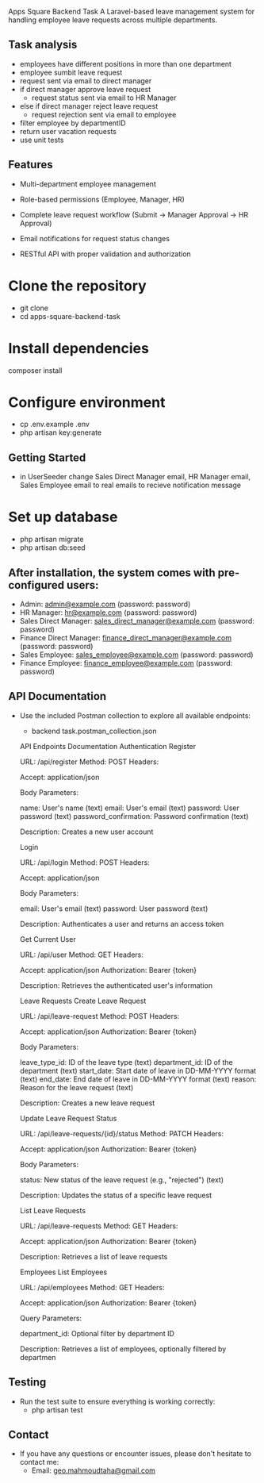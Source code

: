 Apps Square Backend Task
A Laravel-based leave management system for handling employee leave requests across multiple departments.

## Task analysis 
- employees have different positions in more than one department 
- employee sumbit leave request 
- request sent via email to direct manager 
- if direct manager approve leave request 
    - request status sent via email to HR Manager 
- else if direct manager reject leave request 
    - request rejection sent via email to employee
- filter employee by departmentID 
- return user vacation requests 
- use unit tests

## Features

- Multi-department employee management

- Role-based permissions (Employee, Manager, HR)

- Complete leave request workflow (Submit → Manager Approval → HR Approval)

- Email notifications for request status changes

- RESTful API with proper validation and authorization

# Clone the repository
- git clone
- cd apps-square-backend-task

# Install dependencies
composer install

# Configure environment
- cp .env.example .env
- php artisan key:generate

## Getting Started
- in UserSeeder change Sales Direct Manager email, HR Manager email, Sales Employee email to real emails 
to recieve notification message 

# Set up database
- php artisan migrate
- php artisan db:seed

## After installation, the system comes with pre-configured users:

- Admin: admin@example.com (password: password)
- HR Manager: hr@example.com (password: password)
- Sales Direct Manager: sales_direct_manager@example.com (password: password)
- Finance Direct Manager: finance_direct_manager@example.com (password: password)
- Sales Employee: sales_employee@example.com (password: password)
- Finance Employee: finance_employee@example.com (password: password)

## API Documentation
- Use the included Postman collection to explore all available endpoints:
    - backend task.postman_collection.json

    API Endpoints Documentation
    Authentication
    Register

    URL: /api/register
    Method: POST
    Headers:

    Accept: application/json


    Body Parameters:

    name: User's name (text)
    email: User's email (text)
    password: User password (text)
    password_confirmation: Password confirmation (text)


    Description: Creates a new user account

    Login

    URL: /api/login
    Method: POST
    Headers:

    Accept: application/json


    Body Parameters:

    email: User's email (text)
    password: User password (text)


    Description: Authenticates a user and returns an access token

    Get Current User

    URL: /api/user
    Method: GET
    Headers:

    Accept: application/json
    Authorization: Bearer {token}


    Description: Retrieves the authenticated user's information

    Leave Requests
    Create Leave Request

    URL: /api/leave-request
    Method: POST
    Headers:

    Accept: application/json
    Authorization: Bearer {token}


    Body Parameters:

    leave_type_id: ID of the leave type (text)
    department_id: ID of the department (text)
    start_date: Start date of leave in DD-MM-YYYY format (text)
    end_date: End date of leave in DD-MM-YYYY format (text)
    reason: Reason for the leave request (text)


    Description: Creates a new leave request

    Update Leave Request Status

    URL: /api/leave-requests/{id}/status
    Method: PATCH
    Headers:

    Accept: application/json
    Authorization: Bearer {token}


    Body Parameters:

    status: New status of the leave request (e.g., "rejected") (text)


    Description: Updates the status of a specific leave request

    List Leave Requests

    URL: /api/leave-requests
    Method: GET
    Headers:

    Accept: application/json
    Authorization: Bearer {token}


    Description: Retrieves a list of leave requests

    Employees
    List Employees

    URL: /api/employees
    Method: GET
    Headers:

    Accept: application/json
    Authorization: Bearer {token}


    Query Parameters:

    department_id: Optional filter by department ID


    Description: Retrieves a list of employees, optionally filtered by departmen

## Testing
- Run the test suite to ensure everything is working correctly:
    - php artisan test

## Contact
- If you have any questions or encounter issues, please don't hesitate to contact me:
    - Email: geo.mahmoudtaha@gmail.com